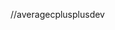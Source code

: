 //averagecplusplusdev

<!-- 
       1. #include <iostream>
       2. 
       3. int main()
       4. {
       5.     std::cout << "Thanks for looking at my page!";
       6. }
       
-->
